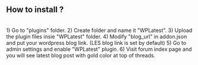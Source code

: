 <h2>How to install ?</h2>
<br>
1) Go to "plugins" folder.
2) Create folder and name it "WPLatest".
3) Upload the plugin files insie "WPLatest" folder.
4) Modify "blog_url" in addon.json and put your wordpress blog link. (LES blog link is set by default)
5) Go to admin settings and enable "WPLatest" plugin.
6) Visit forum index page and you will see latest blog post with gold color at top of threads.
